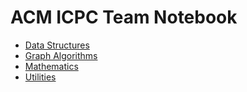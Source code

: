 # ACM ICPC Team Notebook

- [Data Structures](https://github.com/kantuni/notebook/tree/master/Data%20Structures)
- [Graph Algorithms](https://github.com/kantuni/notebook/tree/master/Graph%20Algorithms)
- [Mathematics](https://github.com/kantuni/notebook/tree/master/Mathematics)
- [Utilities](https://github.com/kantuni/notebook/tree/master/Utilities)
